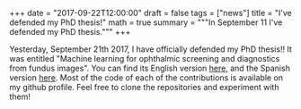 +++
date = "2017-09-22T12:00:00"
draft = false
tags = ["news"]
title = "I've defended my PhD thesis!"
math = true
summary = """In September 11 I've defended my PhD thesis."""
+++

Yesterday, September 21th 2017, I have officially defended my PhD thesis!! It was entitled "Machine learning for ophthalmic screening and diagnostics from fundus images". You can find its English version [here](https://lirias.kuleuven.be/bitstream/123456789/592162/1/tesis.pdf), and the Spanish version [here](http://www.ridaa.unicen.edu.ar/xmlui/handle/123456789/1476). Most of the code of each of the contributions is available on my github profile. Feel free to clone the repositories and experiment with them!
